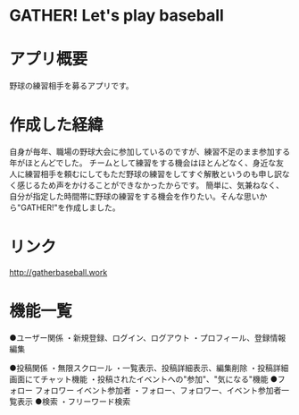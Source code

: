 # GATHER! Let's play baseball

# アプリ概要
野球の練習相手を募るアプリです。
 
# 作成した経緯
自身が毎年、職場の野球大会に参加しているのですが、練習不足のまま参加する年がほとんどでした。
チームとして練習をする機会はほとんどなく、身近な友人に練習相手を頼むにしてもただ野球の練習をしてすぐ解散というのも申し訳なく感じるため声をかけることができなかったからです。
簡単に、気兼ねなく、自分が指定した時間帯に野球の練習をする機会を作りたい。そんな思いから"GATHER!"を作成しました。

# リンク
http://gatherbaseball.work

# 機能一覧
●ユーザー関係
 ・新規登録、ログイン、ログアウト
 ・プロフィール、登録情報編集
 
●投稿関係
 ・無限スクロール
 ・一覧表示、投稿詳細表示、編集削除
 ・投稿詳細画面にてチャット機能
 ・投稿されたイベントへの"参加"、"気になる"機能
●フォロー フォロワー イベント参加者
 ・フォロー、フォロワー、イベント参加者一覧表示
●検索
 ・フリーワード検索


